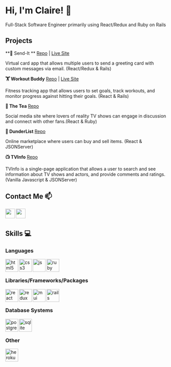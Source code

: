 # Hi, I'm Claire! :wave: 

Full-Stack Software Engineer primarily using React/Redux and Ruby on Rails 
  
## Projects 

**💌 Send-It ** [Repo](https://github.com/clogan1/send-it) | [Live Site](https://send-it-cards.herokuapp.com/)

Virtual card app that allows multiple users to send a greeting card with custom messages via email. (React/Redux & Rails)

**🏋️ Workout Buddy** [Repo](https://github.com/clogan1/workout-buddy) | [Live Site](https://workout-buddy-2021.herokuapp.com/)

Fitness tracking app that allows users to set goals, track workouts, and monitor progress against hitting their goals. (React & Rails)

**🍵 The Tea** [Repo](https://github.com/clogan1/the-tea-frontend) 

Social media site where lovers of reality TV shows can engage in discussion and connect with other fans.(React & Ruby)

**🛒 DunderList** [Repo](https://github.com/clogan1/DunderList) 

Online marketplace where users can buy and sell items. (React & JSONServer)

**📺 TVInfo** [Repo](https://github.com/clogan1/TVInfo)

TVInfo is a single-page application that allows a user to search and see information about TV shows and actors, and provide comments and ratings. (Vanilla Javascript & JSONServer)
  
## Contact Me :mailbox:

<p>
  <a href="https://www.linkedin.com/in/clairelogan1/" target="blank"><img align="left" src="https://cdn.jsdelivr.net/npm/simple-icons@3.0.1/icons/linkedin.svg" height="30" width="30" /></a>
  <a href="mailto:clairelogan16@gmail.com" target="blank"><img align="left" src="https://upload.wikimedia.org/wikipedia/commons/thumb/7/7e/Gmail_icon_%282020%29.svg/512px-Gmail_icon_%282020%29.svg.png" height="30" width="30" /></a>
 </p>
 
 <br />
 &emsp;
 
 
## Skills :computer:

### Languages


<p align="left">
 <img src="https://cdn.jsdelivr.net/gh/devicons/devicon/icons/html5/html5-original.svg" alt="html5" align="left" width="40" height="40"/>
  <img src="https://cdn.jsdelivr.net/gh/devicons/devicon/icons/css3/css3-original.svg" alt="css3" align="left" width="40" height="40"/>
  <img src="https://cdn.jsdelivr.net/gh/devicons/devicon/icons/javascript/javascript-original.svg" alt="js" align="left" width="40" height="40"/>
   <img src="https://cdn.jsdelivr.net/gh/devicons/devicon/icons/ruby/ruby-original.svg" alt="ruby" align="left" width="40" height="40"/>
 </p>

 </br>
 </br>
 
 ### Libraries/Frameworks/Packages
 
 
 <p align="left">
  <img src="https://i.imgur.com/rTNkWSQ.png" alt="react" align="left" width="40" height="40"/>
  <img src="https://cdn.jsdelivr.net/gh/devicons/devicon/icons/redux/redux-original.svg" alt="redux" align="left" width="40" height="40"/>
 <img src="https://cdn.jsdelivr.net/gh/devicons/devicon/icons/materialui/materialui-original.svg" alt="mui" align="left" width="40" height="40"/>
  <img src="https://cdn.jsdelivr.net/gh/devicons/devicon/icons/rails/rails-original-wordmark.svg" alt="rails" align="left" width="40" height="40"/>
</p>
</br>
</br>

### Database Systems


 <p align="left">
  <img src="https://cdn.jsdelivr.net/gh/devicons/devicon/icons/postgresql/postgresql-original.svg" alt="postgres" align="left" width="40" height="40"/>
 <img src="https://upload.wikimedia.org/wikipedia/commons/thumb/9/97/Sqlite-square-icon.svg/2048px-Sqlite-square-icon.svg.png" alt="sqlite" align="left" width="40" height="40"/>
</p>

</br>
</br>

### Other


 <p align="left">
  <img src="https://cdn.jsdelivr.net/gh/devicons/devicon/icons/heroku/heroku-original.svg" alt="heroku" align="left" width="40" height="40"/>
</p>

<br />
&emsp;
